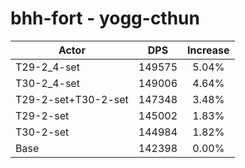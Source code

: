 # bhh-fort - yogg-cthun
| Actor | DPS | Increase |
|---|:---:|:---:|
|T29-2_4-set|149575|5.04%|
|T30-2_4-set|149006|4.64%|
|T29-2-set+T30-2-set|147348|3.48%|
|T29-2-set|145002|1.83%|
|T30-2-set|144984|1.82%|
|Base|142398|0.00%|
